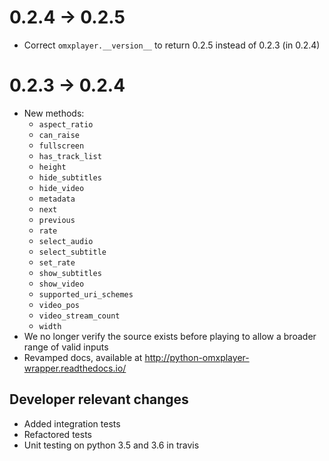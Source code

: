 # 0.2.4 -> 0.2.5

* Correct `omxplayer.__version__` to return 0.2.5 instead of 0.2.3 (in 0.2.4)

# 0.2.3 -> 0.2.4

* New methods:
  * `aspect_ratio`
  * `can_raise`
  * `fullscreen`
  * `has_track_list`
  * `height`
  * `hide_subtitles`
  * `hide_video`
  * `metadata`
  * `next`
  * `previous`
  * `rate`
  * `select_audio`
  * `select_subtitle`
  * `set_rate`
  * `show_subtitles`
  * `show_video`
  * `supported_uri_schemes`
  * `video_pos`
  * `video_stream_count`
  * `width`
* We no longer verify the source exists before playing to allow a broader range
  of valid inputs
* Revamped docs, available at http://python-omxplayer-wrapper.readthedocs.io/
 
## Developer relevant changes

* Added integration tests
* Refactored tests
* Unit testing on python 3.5 and 3.6 in travis
